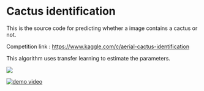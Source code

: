 # Cactus identification
This is the source code for predicting whether a image contains a cactus or not.

Competition link : https://www.kaggle.com/c/aerial-cactus-identification

This algorithm uses transfer learning to estimate the parameters.

![](demo.gif)

[![demo video](https://img.youtube.com/vi/1siY_fmVFvI/0.jpg)](https://www.youtube.com/watch?v=1siY_fmVFvI)<!-- https://www.youtube.com/watch?v=1siY_fmVFvI -->